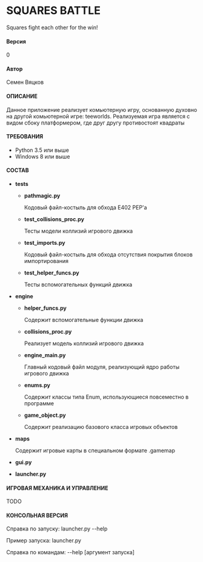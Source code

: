 # SQUARES BATTLE

Squares fight each other for the win!

#### Версия 
0

#### Автор 
Семен Вяцков

#### ОПИСАНИЕ
   Данное приложение реализует комьютерную игру, основанную духовно на другой 
комьютерной игре: teeworlds. Реализуемая игра является с видом сбоку платформером, где 
друг другу противостоят квадраты

#### ТРЕБОВАНИЯ

- Python 3.5 или выше
- Windows 8 или выше

#### СОСТАВ

- **tests**

    - **pathmagic.py**
       
        Кодовый файл-костыль для обхода E402 PEP'a
        
    - **test_collisions_proc.py** 
    
        Тесты модели коллизий игрового движка
        
    - **test_imports.py** 
        
        Кодовый файл-костыль для обхода отсутствия покрытия блоков импортирования
        
    - **test_helper_funcs.py**
    
        Тесты вспомогательных функций движка
        
- **engine**

    - **helper_funcs.py** 
    
        Содержит вспомогательные функции движка
        
    - **collisions_proc.py** 
    
        Реализует модель коллизий игрового движка
        
    - **engine_main.py** 
    
        Главный кодовый файл модуля, реализующий ядро работы игрового движка
        
    - **enums.py**
    
        Содержит классы типа Enum, использующиеся повсеместно в программе
        
    - **game_object.py** 
    
        Содержит реализацию базового класса игровых объектов
    
- **maps**

    Содержит игровые карты в специальном формате .gamemap
    
- **gui.py**

- **launcher.py**

#### ИГРОВАЯ МЕХАНИКА И УПРАВЛЕНИЕ

TODO

#### КОНСОЛЬНАЯ ВЕРСИЯ

Справка по запуску: launcher.py --help

Пример запуска: launcher.py

Справка по командам: --help [аргумент запуска]
